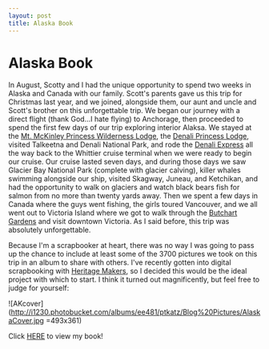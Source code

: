 ```yaml
---
layout: post
title: Alaska Book
---
```


# Alaska Book

In August, Scotty and I had the unique opportunity to spend two weeks in Alaska and Canada with our family. Scott's parents
gave us this trip for Christmas last year, and we joined, alongside them, our aunt and uncle and Scott's brother on this 
unforgettable trip. We began our journey with a direct flight (thank God...I hate flying) to Anchorage, then proceeded to spend the 
first few days of our trip exploring interior Alaksa. We stayed at the [Mt. McKinley Princess Wilderness Lodge](http://www.princesslodges.com/mckinley-lodge.cfm),
the [Denali Princess Lodge](http://www.princesslodges.com/denali-lodge.cfm), visited Talkeetna and Denali National Park, and rode the [Denali Express](http://www.princess.com/learn/destinations/alaska/why_visit_alaska/rail_service/index.html) all the
way back to the Whittier cruise terminal when we were ready to begin our cruise. Our cruise lasted seven days, and during those days
we saw Glacier Bay National Park (complete with glacier calving), killer whales swimming alongside our ship, visited Skagway, Juneau,
and Ketchikan, and had the opportunity to walk on glaciers and watch black bears fish for salmon from no more than twenty yards away. Then we spent
a few days in Canada where the guys went fishing, the girls toured Vancouver, and we all went out to Victoria Island where we got to
walk through the [Butchart Gardens](http://www.butchartgardens.com/) and visit downtown Victoria. 
As I said before, this trip was absolutely unforgettable.

Because I'm a scrapbooker at heart, there was no way I was going to pass up the chance to include at least some
of the 3700 pictures we took on this trip in an album to share with others. I've recently gotten into digital scrapbooking with
[Heritage Makers](www.heritagemakers.com), so I decided this would be the ideal project with which to start. I think it turned out
magnificently, but feel free to judge for yourself:

![AKcover](http://i1230.photobucket.com/albums/ee481/ptkatz/Blog%20Pictures/AlaskaCover.jpg =493x361)

Click [HERE](http://www.heritagemakers.com/projectBrowserStandAlone.cfm?projectId=1918257&productId=9&projectSponsor=419825) to view my book!
